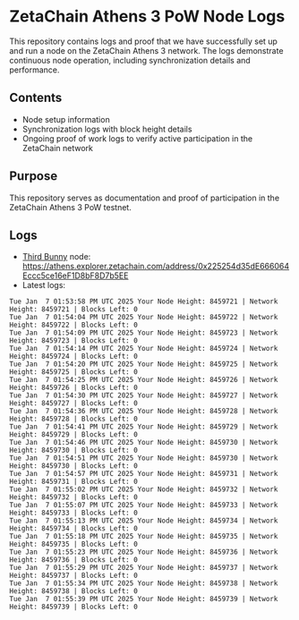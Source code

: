# ZetaChain Athens 3 PoW Node Logs
This repository contains logs and proof that we have successfully set up and run a node on the ZetaChain Athens 3 network. The logs demonstrate continuous node operation, including synchronization details and performance.

## Contents
- Node setup information
- Synchronization logs with block height details
- Ongoing proof of work logs to verify active participation in the ZetaChain network

## Purpose
This repository serves as documentation and proof of participation in the ZetaChain Athens 3 PoW testnet.

## Logs

- [Third Bunny](https://thirdbunny.xyz/) node: https://athens.explorer.zetachain.com/address/0x225254d35dE666064Eccc5ce16eF1D8bF8D7b5EE
- Latest logs:
```
Tue Jan  7 01:53:58 PM UTC 2025 Your Node Height: 8459721 | Network Height: 8459721 | Blocks Left: 0
Tue Jan  7 01:54:04 PM UTC 2025 Your Node Height: 8459722 | Network Height: 8459722 | Blocks Left: 0
Tue Jan  7 01:54:09 PM UTC 2025 Your Node Height: 8459723 | Network Height: 8459723 | Blocks Left: 0
Tue Jan  7 01:54:14 PM UTC 2025 Your Node Height: 8459724 | Network Height: 8459724 | Blocks Left: 0
Tue Jan  7 01:54:20 PM UTC 2025 Your Node Height: 8459725 | Network Height: 8459725 | Blocks Left: 0
Tue Jan  7 01:54:25 PM UTC 2025 Your Node Height: 8459726 | Network Height: 8459726 | Blocks Left: 0
Tue Jan  7 01:54:30 PM UTC 2025 Your Node Height: 8459727 | Network Height: 8459727 | Blocks Left: 0
Tue Jan  7 01:54:36 PM UTC 2025 Your Node Height: 8459728 | Network Height: 8459728 | Blocks Left: 0
Tue Jan  7 01:54:41 PM UTC 2025 Your Node Height: 8459729 | Network Height: 8459729 | Blocks Left: 0
Tue Jan  7 01:54:46 PM UTC 2025 Your Node Height: 8459730 | Network Height: 8459730 | Blocks Left: 0
Tue Jan  7 01:54:51 PM UTC 2025 Your Node Height: 8459730 | Network Height: 8459730 | Blocks Left: 0
Tue Jan  7 01:54:57 PM UTC 2025 Your Node Height: 8459731 | Network Height: 8459731 | Blocks Left: 0
Tue Jan  7 01:55:02 PM UTC 2025 Your Node Height: 8459732 | Network Height: 8459732 | Blocks Left: 0
Tue Jan  7 01:55:07 PM UTC 2025 Your Node Height: 8459733 | Network Height: 8459733 | Blocks Left: 0
Tue Jan  7 01:55:13 PM UTC 2025 Your Node Height: 8459734 | Network Height: 8459734 | Blocks Left: 0
Tue Jan  7 01:55:18 PM UTC 2025 Your Node Height: 8459735 | Network Height: 8459735 | Blocks Left: 0
Tue Jan  7 01:55:23 PM UTC 2025 Your Node Height: 8459736 | Network Height: 8459736 | Blocks Left: 0
Tue Jan  7 01:55:29 PM UTC 2025 Your Node Height: 8459737 | Network Height: 8459737 | Blocks Left: 0
Tue Jan  7 01:55:34 PM UTC 2025 Your Node Height: 8459738 | Network Height: 8459738 | Blocks Left: 0
Tue Jan  7 01:55:39 PM UTC 2025 Your Node Height: 8459739 | Network Height: 8459739 | Blocks Left: 0
```

